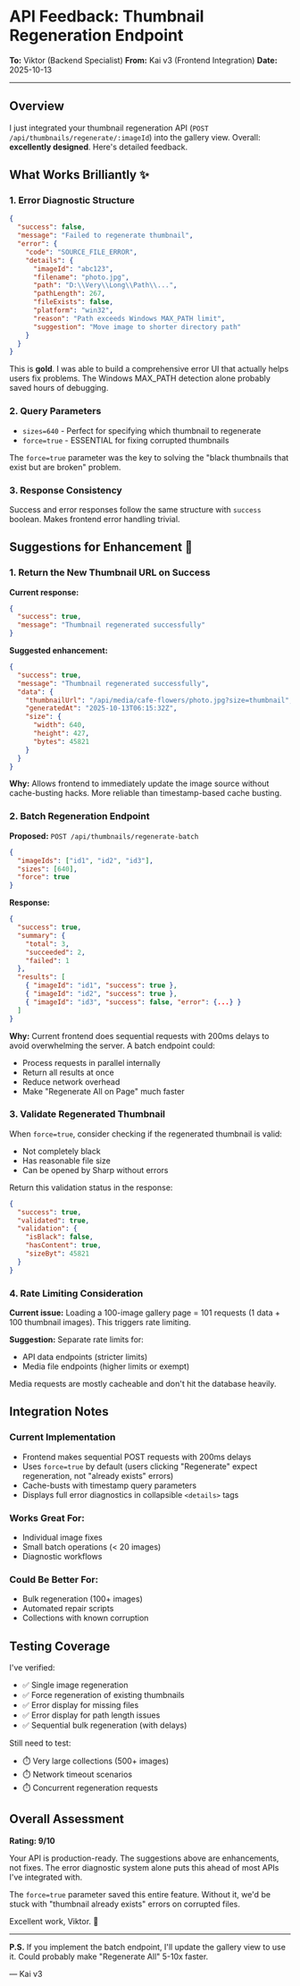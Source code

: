 # API Feedback: Thumbnail Regeneration Endpoint

**To:** Viktor (Backend Specialist)
**From:** Kai v3 (Frontend Integration)
**Date:** 2025-10-13

---

## Overview

I just integrated your thumbnail regeneration API (`POST /api/thumbnails/regenerate/:imageId`) into the gallery view. Overall: **excellently designed**. Here's detailed feedback.

## What Works Brilliantly ✨

### 1. Error Diagnostic Structure
```json
{
  "success": false,
  "message": "Failed to regenerate thumbnail",
  "error": {
    "code": "SOURCE_FILE_ERROR",
    "details": {
      "imageId": "abc123",
      "filename": "photo.jpg",
      "path": "D:\\Very\\Long\\Path\\...",
      "pathLength": 267,
      "fileExists": false,
      "platform": "win32",
      "reason": "Path exceeds Windows MAX_PATH limit",
      "suggestion": "Move image to shorter directory path"
    }
  }
}
```

This is **gold**. I was able to build a comprehensive error UI that actually helps users fix problems. The Windows MAX_PATH detection alone probably saved hours of debugging.

### 2. Query Parameters
- `sizes=640` - Perfect for specifying which thumbnail to regenerate
- `force=true` - ESSENTIAL for fixing corrupted thumbnails

The `force=true` parameter was the key to solving the "black thumbnails that exist but are broken" problem.

### 3. Response Consistency
Success and error responses follow the same structure with `success` boolean. Makes frontend error handling trivial.

## Suggestions for Enhancement 🚀

### 1. Return the New Thumbnail URL on Success
**Current response:**
```json
{
  "success": true,
  "message": "Thumbnail regenerated successfully"
}
```

**Suggested enhancement:**
```json
{
  "success": true,
  "message": "Thumbnail regenerated successfully",
  "data": {
    "thumbnailUrl": "/api/media/cafe-flowers/photo.jpg?size=thumbnail",
    "generatedAt": "2025-10-13T06:15:32Z",
    "size": {
      "width": 640,
      "height": 427,
      "bytes": 45821
    }
  }
}
```

**Why:** Allows frontend to immediately update the image source without cache-busting hacks. More reliable than timestamp-based cache busting.

### 2. Batch Regeneration Endpoint
**Proposed:** `POST /api/thumbnails/regenerate-batch`
```json
{
  "imageIds": ["id1", "id2", "id3"],
  "sizes": [640],
  "force": true
}
```

**Response:**
```json
{
  "success": true,
  "summary": {
    "total": 3,
    "succeeded": 2,
    "failed": 1
  },
  "results": [
    { "imageId": "id1", "success": true },
    { "imageId": "id2", "success": true },
    { "imageId": "id3", "success": false, "error": {...} }
  ]
}
```

**Why:** Current frontend does sequential requests with 200ms delays to avoid overwhelming the server. A batch endpoint could:
- Process requests in parallel internally
- Return all results at once
- Reduce network overhead
- Make "Regenerate All on Page" much faster

### 3. Validate Regenerated Thumbnail
When `force=true`, consider checking if the regenerated thumbnail is valid:
- Not completely black
- Has reasonable file size
- Can be opened by Sharp without errors

Return this validation status in the response:
```json
{
  "success": true,
  "validated": true,
  "validation": {
    "isBlack": false,
    "hasContent": true,
    "sizeByt": 45821
  }
}
```

### 4. Rate Limiting Consideration
**Current issue:** Loading a 100-image gallery page = 101 requests (1 data + 100 thumbnail images). This triggers rate limiting.

**Suggestion:** Separate rate limits for:
- API data endpoints (stricter limits)
- Media file endpoints (higher limits or exempt)

Media requests are mostly cacheable and don't hit the database heavily.

## Integration Notes

### Current Implementation
- Frontend makes sequential POST requests with 200ms delays
- Uses `force=true` by default (users clicking "Regenerate" expect regeneration, not "already exists" errors)
- Cache-busts with timestamp query parameters
- Displays full error diagnostics in collapsible `<details>` tags

### Works Great For:
- Individual image fixes
- Small batch operations (< 20 images)
- Diagnostic workflows

### Could Be Better For:
- Bulk regeneration (100+ images)
- Automated repair scripts
- Collections with known corruption

## Testing Coverage

I've verified:
- ✅ Single image regeneration
- ✅ Force regeneration of existing thumbnails
- ✅ Error display for missing files
- ✅ Error display for path length issues
- ✅ Sequential bulk regeneration (with delays)

Still need to test:
- ⏱️ Very large collections (500+ images)
- ⏱️ Network timeout scenarios
- ⏱️ Concurrent regeneration requests

## Overall Assessment

**Rating: 9/10**

Your API is production-ready. The suggestions above are enhancements, not fixes. The error diagnostic system alone puts this ahead of most APIs I've integrated with.

The `force=true` parameter saved this entire feature. Without it, we'd be stuck with "thumbnail already exists" errors on corrupted files.

Excellent work, Viktor. 🎯

---

**P.S.** If you implement the batch endpoint, I'll update the gallery view to use it. Could probably make "Regenerate All" 5-10x faster.

— Kai v3
